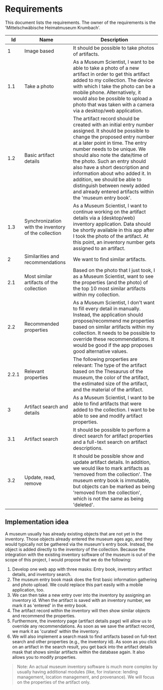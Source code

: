 # Requirements

This document lists the requirements. The owner of the requirements is the 'Mittelschwäbische Heimatmuseum Krumbach'.

| Id    | Name                                                 | Description                                                                                                                                                                                                                                                                                                                                                                                                                                                                     |
|-------|------------------------------------------------------|---------------------------------------------------------------------------------------------------------------------------------------------------------------------------------------------------------------------------------------------------------------------------------------------------------------------------------------------------------------------------------------------------------------------------------------------------------------------------------|
| 1     | Image based                                          | It should be possible to take photos of artifacts.                                                                                                                                                                                                                                                                                                                                                                                                                              |
| 1.1   | Take a photo                                         | As a Museum Scientist, I want to be able to take a photo of a new artifact in order to get this artifact added to my collection. The device with which I take the photo can be a mobile phone. Alternatively, it would also be possible to upload a photo that was taken with a camera via a desktop/web application.                                                                                                                                                          |
| 1.2   | Basic artifact details                               | The artifact record should be created with an initial entry number assigned. It should be possible to change the proposed entry number at a later point in time. The entry number needs to be unique. We should also note the date/time of the photo. Such an entry should also have a short description and information about who added it. In addition, we should be able to distinguish between newly added and already entered artifacts within the 'museum entry book'. |
| 1.3   | Synchronization with the inventory of the collection | As a Museum Scientist, I want to continue working on the artifact details via a (desktop/web) inventory application. Data should be shortly available in this app after I took the photo of the artifact. At this point, an inventory number gets assigned to an artifact.                                                                                                                                                                                                       |                                                                                                                                                                 
| 2     | Similarities and recommendations | We want to find similar artifacts.                                                                                                                                                                                                                                                                                                                                                                                                                                              |
| 2.1   | Most similar artifacts of the collection             | Based on the photo that I just took, I as a Museum Scientist, want to see the properties (and the photo) of the top 10 most similar artifacts within my collection.                                                                                                                                                                                                                                                                                                          |
| 2.2   | Recommended properties                               | As a Museum Scientist, I don't want to fill every detail in manually. Instead, the application should propose/recommend me properties based on similar artifacts within my collection. It needs to be possible to override these recommendations. It would be good if the app proposes good alternative values.                                                                                                                                                                 |
| 2.2.1 | Relevant properties                                  | The following properties are relevant: The type of the artifact based on the Thesaurus of the museum, the color of the artifact, the estimated size of the artifact, and the material of the artifact.                                                                                                                                                                                                                                                                              |
| 3     | Artifact search and details                          | As a Museum Scientist, I want to be able to find artifacts that were added to the collection. I want to be able to see and modify artifact properties.                                                                                                                                                                                                                                                                                                                          |
| 3.1   | Artifact search                                      | It should be possible to perform a direct search for artifact properties and a full-text search on artifact descriptions.                                                                                                                                                                                                                                                                                                                                                       |
| 3.2   | Update, read, remove                                 | It should be possible show and update artifact details. In addition, we would like to mark artifacts as 'removed from the collection'. The museum entry book is immutable, but objects can be marked as being 'removed from the collection', which is not the same as being 'deleted'.                                                                                                                                                                                          |

## Implementation idea

A museum usually has already existing objects that are not yet in the inventory. Those objects already entered the museum ages ago, and they would typically not be gathered via the museum's entry book. Instead, the object is added directly to the inventory of the collection. Because the integration with the existing inventory software of the museum is out of the scope of this project, I would propose that we do the following:

1. Develop one web app with three masks: Entry book, inventory artifact details, and inventory search.
2. The museum entry book mask does the first basic information gathering and photo upload. We could replace this part easily with a mobile application, too.
3. We can then take a new entry over into the inventory by assigning an inventory id. When the artifact is saved with an inventory number, we mark it as 'entered' in the entry book.
4. The artifact record within the inventory will then show similar objects and recommend the properties. 
5. Furthermore, the inventory page (artifact details page) will allow us to override any recommendations. As soon as we save the artifact record, we mark it as 'curated' within the inventory.
6. We will also implement a search mask to find artifacts based on full-text search and other properties (e.g., the inventory id). As soon as you click on an artifact in the search result, you get back into the artifact details mask that shows similar artifacts within the database again. It also allows you to modify properties.

> Note: An actual museum inventory software is much more complex by usually having additional modules (like, for instance: lending management, location management, and provenance). We will focus on the properties of the artifact only.
